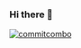### Hi there 👋

[![commitcombo](http://commitcombo.com/get?user=soohyeon21&theme={CottonCandy-mini})](https://github.com/devxb/CommitCombo)


<!--
**soohyeon21/soohyeon21** is a ✨ _special_ ✨ repository because its `README.md` (this file) appears on your GitHub profile.

Here are some ideas to get you started:

- 🔭 I’m currently working on ...
- 🌱 I’m currently learning ...
- 👯 I’m looking to collaborate on ...
- 🤔 I’m looking for help with ...
- 💬 Ask me about ...
- 📫 How to reach me: ...
- 😄 Pronouns: ...
- ⚡ Fun fact: ...
-->
